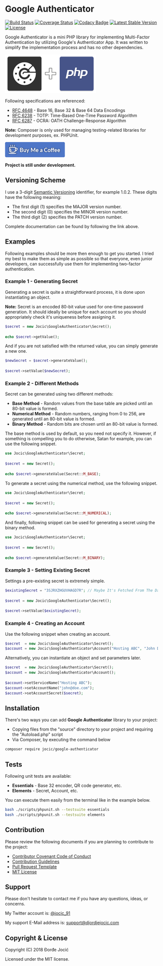 # Google Authenticator

[![Build Status](https://travis-ci.org/jocic/PHP.GoogleAuthenticator.svg?branch=master)](https://travis-ci.org/jocic/PHP.GoogleAuthenticator) [![Coverage Status](https://coveralls.io/repos/github/jocic/PHP.GoogleAuthenticator/badge.svg?branch=master)](https://coveralls.io/github/jocic/PHP.GoogleAuthenticator?branch=master) [![Codacy Badge](https://api.codacy.com/project/badge/Grade/8e44ebb82f3746cca8443b60b683706f)](https://www.codacy.com/app/jocic/PHP.GoogleAuthenticator?utm_source=github.com&amp;utm_medium=referral&amp;utm_content=jocic/PHP.GoogleAuthenticator&amp;utm_campaign=Badge_Grade) [![Latest Stable Version](https://poser.pugx.org/jocic/google-authenticator/v/stable)](https://packagist.org/packages/jocic/google-authenticator) [![License](https://poser.pugx.org/jocic/google-authenticator/license)](https://packagist.org/packages/jocic/google-authenticator)

Google Authenticator is a mini PHP library for implementing Multi-Factor Authentication by utilizing Google's Authenticator App. It was written to simplify the implementation process and has no other dependencies.

![Project Image](images/project-image-small.png)

Following specifications are referenced:

  * [RFC 4648](documentation/rfc4648.txt) - Base 16, Base 32 & Base 64 Data Encodings
  * [RFC 6238](documentation/rfc6238.txt) - TOTP: Time-Based One-Time Password Algorithm
  * [RFC 6287](documentation/rfc6287.txt) - OCRA: OATH Challenge-Response Algorithm

**Note:** Composer is only used for managing testing-related libraries for development purposes, ex. PHPUnit.

[![Buy Me Coffee](images/buy-me-coffee.png)](https://www.paypal.me/DjordjeJocic)

**Project is still under development.**

## Versioning Scheme

I use a 3-digit [Semantic Versioning](https://semver.org/spec/v2.0.0.html) identifier, for example 1.0.2. These digits have the following meaning:

  * The first digit (1) specifies the MAJOR version number.
  * The second digit (0) specifies the MINOR version number.
  * The third digit (2) specifies the PATCH version number.

Complete documentation can be found by following the link above.

## Examples

Following examples should be more then enough to get you started. I tried my best to make them as simple as possible so that everyone, even junior developers, can successfully use them for implementing two-factor authentication.

### Example 1 - Generating Secret

Generating a secret is quite a straightforward process, it is done upon instantiating an object.

**Note:** Secret is an encoded 80-bit value used for one-time password generation. It should ideally be unique for each account so you should appropriately check it's uniqueness before assigning it.

```php
$secret = new Jocic\GoogleAuthenticator\Secret();

echo $secret->getValue();
```

And if you are not satisfied with the returned value, you can simply generate a new one.

```php
$newSecret = $secret->generateValue();

$secret->setValue($newSecret);
```

### Example 2 - Different Methods

Secret can be generated using two different methods:

  * **Base Method** - Random values from the base table are picked until an 80-bit value is formed.
  * **Numerical Method** - Random numbers, ranging from 0 to 256, are generated until an 80-bit value is formed.
  * **Binary Method** - Random bits are chosen until an 80-bit value is formed.

The base method is used by default, so you need not specify it. However, if something is compelling you to do otherwise, Satan for example, you can use the following snippet.

```php
use Jocic\GoogleAuthenticator\Secret;

$secret = new Secret();

echo $secret->generateValue(Secret::M_BASE);

```

To generate a secret using the numerical method, use the following snippet.

```php
use Jocic\GoogleAuthenticator\Secret;

$secret = new Secret();

echo $secret->generateValue(Secret::M_NUMERICAL);
```

And finally, following snippet can be used for generating a secret using the binary method.

```php
use Jocic\GoogleAuthenticator\Secret;

$secret = new Secret();

echo $secret->generateValue(Secret::M_BINARY);
```

### Example 3 - Setting Existing Secret

Settings a pre-existing secret is extremely simple.

```php
$existingSecret = "3SJRXZHGUVHAGD7R"; // Maybe It's Fetched From The Database

$secret = new Jocic\GoogleAuthenticator\Secret();

$secret->setValue($existingSecret);
```

### Example 4 - Creating an Account

Use the following snippet when creating an account.

```php
$secret  = new Jocic\GoogleAuthenticator\Secret();
$account = new Jocic\GoogleAuthenticator\Account("Hosting ABC", "John Doe", $secret);
```

Alternatively, you can instantiate an object and set parameters later.

```php
$secret  = new Jocic\GoogleAuthenticator\Secret();
$account = new Jocic\GoogleAuthenticator\Account();

$account->setServiceName("Hosting ABC");
$account->setAccountName("john@doe.com");
$account->setAccountSecret($secret);
```

## Installation

There's two ways you can add **Google Authenticator** library to your project:

  * Copying files from the "source" directory to your project and requiring the "Autoload.php" script
  * Via Composer, by executing the command below

```bash
composer require jocic/google-authenticator
```

## Tests

Following unit tests are available:

  * **Essentials** - Base 32 encoder, QR code generator, etc.
  * **Elements** - Secret, Account, etc.

You can execute them easily from the terminal like in the example below.

```bash
bash ./scripts/phpunit.sh --testsuite essentials
bash ./scripts/phpunit.sh --testsuite elements
```

## Contribution

Please review the following documents if you are planning to contribute to the project:

* [Contributor Covenant Code of Conduct](code_of_conduct.md)
* [Contribution Guidelines](contributing.md)
* [Pull Request Template](pull_request_template.md)
* [MIT License](license.md)

## Support

Please don't hesitate to contact me if you have any questions, ideas, or concerns.

My Twitter account is: [@jocic_91](https://www.twitter.com/jocic_91)

My support E-Mail address is: <support@djordjejocic.com>

## Copyright & License

Copyright (C) 2018 Đorđe Jocić

Licensed under the MIT license.
